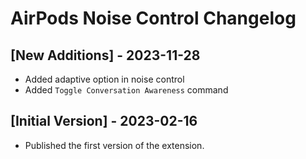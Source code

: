 # AirPods Noise Control Changelog

## [New Additions] - 2023-11-28

- Added adaptive option in noise control
- Added `Toggle Conversation Awareness` command

## [Initial Version] - 2023-02-16

- Published the first version of the extension.
